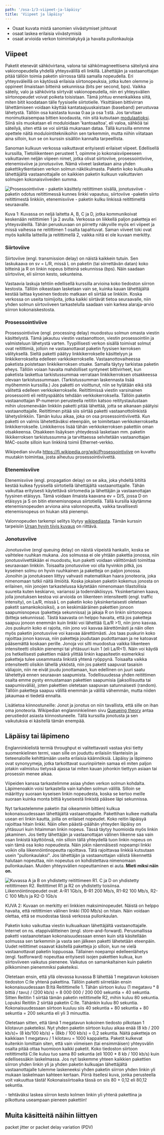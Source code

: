 ```yaml
---
path: '/osa-1/3-viipeet-ja-läpäisy'
title: 'Viipeet ja läpäisy'
---
```


<text-box variant='learningObjectives' name='Oppimistavoitteet'>

- Osaat kuvata mistä sanomien viivästymiset johtuvat
- osaat laskea erilaisia viivästymisiä
- osaat arvioida verkon toimintakykyä ja havaita pullonkauloja

</text-box>

## Viipeet

Paketit etenevät sähkövirtana, valona tai sähkömagneettisena säteilynä aina vakionopeudella yhdellä yhteysvälillä eli linkillä. Lähettäjän ja vastaanottajan pitää tällöin toimia paketin siirrossa tällä samalla nopeudella. Eri yhteysväleillä on käytössä erilaisia siirtonopeuksia, jotka kuten olemme jo oppineet ilmaistaan bitteinä sekunnissa (bits per second, bps). Vaikka säteily, valo ja sähkövirta siirtyvät vakionopeudella, niin eri yhteysvälien siirtonopeudet voivat poiketa toisistaan. Tämä johtuu ennenkaikkea siitä, miten bitit koodataan tälle fyysiselle siirtotielle. Yksittäisen bittivirran lähettämiseen voidaan käyttää kantataajuuskaistaan (baseband) perustuvaa lähetystä. Tällöin osa kaistasta kuvaa 0:aa ja osa 1:stä. Jos tarvitaan monimutkaisempaa bittien koodausta, niin sitä kutsutaan [modulaatioksi](https://fi.wikipedia.org/wiki/Modulaatio_(elektroniikka)). Siinä siis muokataan eli moduloidaan 'kantoaaltoa', eli valoa, sähköä tai säteilyä, siten että se voi siirtää mukanaan dataa. Tällä kurssilla emmme opettele näitä modulointitekniikoihin sen tarkemmin, mutta niihin viitataan aina silloin, kun se on kurssin sisällön kannalta tarpeellista.

Sanoman kulkuun verkossa vaikuttavat erityisesti erilaiset viipeet.  Edellisellä kurssilla, Tietoliikenteen perusteet 1, opimme jo kokonaisviipeeseen vaikuttavien neljän viipeen nimet, jotka olivat siirtoviive, prosessointiviive, etenemisviive ja jonotusviive.
Nämä viiveet lasketaan aina yhden pakettikytkentaisen verkon solmun näkökulmasta. Paketin koko kulkuaika lähettäjältä vastaanottajalle on kaikkien paketin kulkuun vaikuttavien solmujen kokonaisviiveiden summa.

<img src="../img/viiveet.svg" alt="Prosessointiviive - paketin käsittely reitittimen sisällä, jonotusviive - paketin odotus reitittimessä kunnes linkki vapautuu, siirtoviive -paketin siirto reitittimestä linkkiin, etenemisviive - paketin kulku linkissä reitittimeltä seuraavalle."/>

Kuva 1: Kuvassa on neljä laitetta A, B, C ja D, jotka kommunikoivat keskenään reitittimien 1 ja 2 avulla. Verkossa on liikkellä paljon paketteja eri yhteysväleillä. Tähän peruskuvaan on piirretty näkyville myös eri viipeet ja missä vaihessa ne reitittimen 1 osalta tapahtuvat. Saman viiveet toki ovat myös kaikilla laitteilla ja reitittimellä 2, vaikka niitä ei ole kuvaan merkitty.

### Siirtoviive

Siirtoviive (engl. transmission delay) on näistä kaikkein tutuin. Sen laskukaava on  sv = L/R, missä L on paketin (tai siirrettävän datan) koko bitteinä ja R on linkin nopeus bitteinä sekunnissa (bps). Näin saadaan siirtoviive, eli siirron kesto, sekunteina.

Vastaavia laskuja tehtiin edellisellä kurssilla arvioina koko tiedoston siirron kestosta. Tällöin oikeastaan lasketaan vain se, kuinka kauan lähettäjältä kestää laittaa kyseinen tiedosto matkaan eli siirtää se linkkiin. Koska verkossa on useita toimijoita, jotka kaikki siirtävät tietoa seuraavalle, niin yhden solmun siirtoviiveen tarkastelulla saadaan vain karkea alaraja-arvio siirron kokonaiskestosta.

<quiz id="9ad14940-7b49-4277-949c-cca763aa28ba"></quiz>


### Prosessointiviive

Prosessointiviive (engl. processing delay) muodostuu solmun omasta viestin käsittelystä. Tämä jakautuu viestin vastaanottoon, viestin prosessointiin ja valmisteluun lähetystä varten. Tyypillisesti verkon sisällä toimivat solmut ovat reitittimiä, jolloin ne vastaanottavat paketin fyysisen kerroksen välityksellä. Sieltä paketti päätyy linkkikerrokselle käsittelyyn ja linkkikerrokselta edelleen varkkokerrokselle.
Vastaanottovaiheessa paketista poistetaan linkkikerroksen otsake. Samalla täytyy tarkistaa paketin eheys. Tällöin voiaan havaita mahdolliset syntyneet bittivirheet, kun paketista laskettua tarkistussummaa verrataan linkkikerroksen otsakkeessa olevaan tarkistussummaan. (Tarkistussumman laskennasta lisää myöhemmin kurssilla.) Jos paketti on vioittunut, niin se hylätään eikä sitä välitettä edelleen verkkokerrokselle. 
Reitittimissä viestin varsinainen prosessointi eli reitityspäätös tehdään verkkokerroksella. Tällöin paketin vastaanottajan IP-numeron perusteella reititin katsoo reititystaulustaan mihin ulosmenevään linkkiin paketti pitää lähettää, jotta se aikanaan päätyisi vastaanottajalle. Reitittimen pitää siis siirtää paketti vastaanottolinkistä lähetyslinkkiin. Tämän kuluu aikaa, joka on osa prosessointiviivettä. 
Kun paketti on valmis lähetettäväksi eteenpäin, se toimitetaan verkkokerrokselta linkkikerrokselle. Linkkikerros lisää tähän verkkokerroksen pakettiin oman otsakkeensa. Otsakkeen lisäyksen yhteydessä lasketaan mm. paketin likkikerroksen tarkistussumma ja tarvittaessa selvitetään vastaanottajan MAC-osoite silloin kun linkkinä toimii Ethernet-verkko.

Wikipedian sivulla https://fi.wikipedia.org/wiki/Prosessointiviive on kuvattu muutakin toimintaa, josta aiheutuu prosessointiviivettä.

### Etenemisviive

Etenemisviive (engl. propagation delay) on se aika, joka yhdeltä bitiltä kestää kulkea fyysisellä siirtotiellä lähettäjältä vastaanottajalle. Tähän vaikuttaa erityisesti käytettävä siirtomedia ja lähettäjän ja vastaanottajan fyysinen etäisyys. Tämä voidaan ilmaista kaavana ev = D/S, jossa D on etäisyys ja S on bitin etenemisnopeus siirtotiellä. Tällä kursilla käytämme etenemisnopeuden arviona aina valonnopeutta, vaikka tavallisesti etenemisnopeus on hiukan sitä pienempi.

Valonnopeuden tarkempi selitys löytyy [wikipediasta](https://fi.wikipedia.org/wiki/Valonnopeus). Tämän kurssin tarpeisiin [Ursan hyvin tiivis kuvaus](https://www.ursa.fi/extra/kosmos/v/valon_nopeus.html) on riittävä.

<quiz id="a2261435-811f-4b31-b7a5-d6585422e987"></quiz>

### Jonotusviive

Jonotusviive (engl queuing delay) on näistä viipeistä hankalin, koska se vaihtelee ruuhkan mukana. Jos solmussa ei ole yhtään pakettia jonossa, niin jonotusviivettäkään ei muodostu, kun paketti voidaan välittömästi toimittaa seuraavaan linkkiin.
Toisaalta jonotusviive voi olla hyvinkin pitkä, jos kyseinen solmu on hyvin ruuhkainen ja paketteja on paljon jonossa. Jonoihin ja jonotukseen liittyy vahvasti matematiikan haara jonoteoria, joka nimenomaan tutkii näitä ilmiöitä. Koska jokaisen paketin kokemus jonosta on erilainen, niin jonojen tarkastelussa käytetään nimenomaan tilastollisia suureita kuten keskiarvo, varianssi ja todennäköisyys. 
Yksinkertainen kaava, jolla jonotuksen kestoa voi arvioida on liikenteen intensiteetti (engl. traffic intensity), on La/R, missä L on paketin koko (yksinkertaisesti oletetaan paketit samankokoisiksi), a on keskimääräinen pakettien jonoon saapumisnopeus (paketteja sekunnissa) ja jakaja R on linkin siirtonopeus (bitteja sekunnissa). Tästä kaavasta on helppo havaita, että jos paketteja saapuu jonoon enemmän kuin linkki voi lähettää (La/R >1), niin jono kasvaa. Jos puskurin koko ei rajoita, niin jono voi kasvaa äärettömästi ja näin ollen myös paketin jonotusviive voi kasvaa äärettömästi. Jos taas puskurin koko rajoittaa jonon kasvua, niin paketteja joudutaan pudottamaan ja ne katoavat pääsemättä koskaan perille.
Jonoja voi silti muodostua vaikka liikenteen intensiteetti olisikin pienempi tai yhtäsuuri kuin 1 (eli La/R<1). Näin voi käydä jos hetkellisesti pakettien määrä ylittää linkin kapasiteetin esimerkiksi paketteja tulee useammasta linkistä yhtenä ryöppynä. Toisaalta vaikka intensiteetti olisikin lähellä ykköstä, niin jos paketit saapuvat tasaisin väliajoin, niin ne eivät joudu jonottamaan, kun edellinen on juuri saatu lähetettyä ennen seuraavan saapumista.
Todellisuudessa yhden reitittimen osalta emme pysty ennustamaan pakettien saapumisia (jaksollisuutta tai saapumisväliä), joten pakettien oletetaan saapuvan satunnaisesti (random). Tällöin paketteja saapuu välillä enemmän ja välillä vähemmän, mutta niiden jakaumaa ei tiedetä ennalta.

Lisätietoa kiinnostuneille: Jonot ja jonotus on niin tavallista, että sille on ihan oma jonoteoria. Wikipedian englanninkielinen sivu [Queueing theory](https://en.wikipedia.org/wiki/Queueing_theory) antaa perustiedot asiasta kiinnostuneelle. Tällä kurssilla jonotusta ja sen vaikutuksia ei käsitellä tämän enempää. 

<quiz id="a56e2695-83bc-4ac6-8623-daaed29eca23"></quiz> 

## Läpäisy tai läpimeno

Englanninkielistä termiä throughput ei valitettavasti vastaa yksi tietty suomenkielinen termi, vaan sille on jouduttu erilaisiin tilanteisiin ja tieteenaloille kehittämään useita erilaisia käännöksiä.  Läpäisy ja läpimeno ovat synonyymeja, jotka tarkoittavat suurinpiirtein samaa eli miten paljon jotakin valmistuu tietyssä ajassa tai miten kauan johonkin tiettyyn asiaan tai prosessin menee aikaa.

Viipeiden kanssa tarkastelimme asiaa yhden verkon solmun kohdalta. Läpimenoakin voisi tarkastella vain kahden solmun välillä. Silloin se määrittyy suoraan kyseisen linkin nopeudesta, koska se kertoo meille suoraan kuinka monta bittiä kyseisestä linkistä pääsee läpi sekunnissa. 

Nyt tarkastelemme paketin (tai oikeammin bittien) kulkua kokonaisuudessaan lähettäjältä vastaanottajalle. Pakettihan kulkee matkalla usean eri linkin kautta, joilla on erilaiset nopeudet. Koko reitin läpäisyä rajoittaa hitain linkki. Näin ollen päästä-päähän yhteyden läpäisy on yhtäsuuri kuin hitaimman linkin nopeus. Tässä täytyy huomioida myös linkin jakaminen. Jos tietty lähettäjän ja vastaanottajan välinen liikenne saa vain osan linkistä käyttöönsä, niin silloin tällä yhteydellä tuon linkin nopeus on vain tämä osa koko nopeudesta. Näin jokin näennäisesti nopeampi linkki voikin olla liikennöintinopeutta rajoittava.  Tätä rajoittavaa linkkiä kutsutaan usein "pullonkaulaksi". Jos lähettäjän ja vastaanottajan välistä liikennettä halutaan nopeuttaa, niin nopeutus on kohdistettava nimenomaan pullonkaulaan. Muiden yhteysvälien nopeuttaminen ei auta.  **Mieti miksi näin on.**

<img src="../img/pullonkaula.svg" alt="Kuvassa A ja B on yhdistetty reitittimeen R1. C ja D on yhdistetty reitittimeen R2. Reitittimet R1 ja R2 on yhdistetty toisiinsa. Liikennöintinopeudet ovat: A-R1 1Gb/s, B-R1 200 Mb/s, R1-R2 100 Mb/s, R2-C 100 Mb/s ja R2-D 1Gb/s"/>

KUVA 2: Kuvaan on merkitty eri linkkien maksiminopeudet. Näistä on helppo havaita, että reitittimien välinen linkki (100 Mb/s) on hitain. Näin voidaan olettaa, että se muodostaa tässä verkossa pullonkaulan.

<quiz id="a13067de-805c-4101-95fe-d513928b2598"></quiz> 


Paketin koko vaikuttaa viestin kulkuaikaan lähettäjältä vastaanottajalle. Internet on ns. etappivälitteinen (engl. store-and-forward). Perusmallissa paketti vastaanotetaan kokonaisuudessaan ennen kuin sitä käsitellään solmussa sen tarkemmin ja vasta sen jälkeen paketti lähetetään eteenpäin. Uudet reitittimet osaavat käsitellä paketteja jo silloin, kun ne vielä vastaanottavat paketin loppuosaa. Tällainen noepampi edelleenlähetys (engl. fastforward) nopeuttaa erityisesti isojen pakettien kulkua, kun siirtoviiveen vaikutus pienenee. Vaikutus on samankaltainen kuin paketin pilkkominen pienemmiksi paketeiksi.

Oletetaan ensin, että yllä olevassa kuvassa B lähettää  1 megatavun kokoisen tiedoston C:lle yhtenä pakettina. Tällöin paketti siirretään ensin kokonaisuudessaan B:ltä Reitittimelle 1. Tähän siirtoon kuluu (1 megatavu * 8 bittiä / tavu) / (200 kb/s) = 8 000 000 / 200 000 sekuntia =  40 sekuntia. Sitten Reititin 1 siirtää tämän paketin reitittimelle R2, mihin kuluu 80 sekuntia. Lopuksi Reititin 2 siirtää paketin C:lle. Tähänkin kuluu 80 sekuntia. Kokonaisuudessaan siirtoon kuuluu siis 40 sekuntia + 80 sekuntia + 80 sekuntia = 200 sekuntia eli  yli 3 minuuttia.

Oletetaan sitten, että tämä 1 megatavun kokoinen tiedosto pilkotaan 1 kilotavun paketeiksi. Nyt yhden paketin siirtoon kuluu aikaa enää (8 kb / 200 kb/s)+ (8 kb/100 kb/s) + (8kb / 100 kb/s) = 0,2 sekuntia. Näitä paketteja on kaikkiaan 1 megatavu / 1 kilotavu = 1000 kappaletta. Paketit kulkevat kuitenkin lomittain siten, että vain viimeisen (tai ensimmäisen) yhteysvälin osalta pitää ottaa huomioon kaikki paketit. Koko tiedoston siirtoon reitittimeltä C:lle kuluu tuo sama 80 sekuntia (eli 1000 * 8 kb / 100 kb/s) kuin edellisessäkin laskelmassa. Jos nyt laskemme yhteen kaikkien pakettien siirron yhden linkin yli ja yhden paketin kulkuajan lähettäjältä vastaanottajalle tulemme laskeneeksi yhden paketin siirron yhden linkin yli mukaan laskelmaan kahteen kertaan.  Piirrä itsellesi kuva, jonka perusteella voit vakuuttua tästä!  Kokonaissiirtoaika tässä on siis 80 + 0,12 eli 80,12 sekuntia.

<quiz id="afbefe02-8bf3-4a73-b71d-e851c2c6b59b"></quiz>  - tehtäväksi laskea siirron kesto kolmen linkin yli yhtenä pakettina ja pilkottuna useampaan pieneen pakettiin!

## Muita käsitteitä näihin liittyen


packet jitter or packet delay variation (PDV) 





